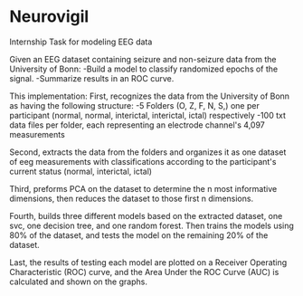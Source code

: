 # Neurovigil
Internship Task for modeling EEG data

Given an EEG dataset containing seizure and non-seizure data from the University of Bonn: 
-Build a model to classify randomized epochs of the signal.
-Summarize results in an ROC curve.

This implementation:
First, recognizes the data from the University of Bonn as having the following structure:
-5 Folders (O, Z, F, N, S,) one per participant (normal, normal, interictal, interictal, ictal) respectively
-100 txt data files per folder, each representing an electrode channel's 4,097 measurements

Second, extracts the data from the folders and organizes it as one dataset of eeg measurements with 
classifications according to the participant's current status (normal, interictal, ictal)

Third, preforms PCA on the dataset to determine the n most informative dimensions, then reduces the dataset to 
those first n dimensions.

Fourth, builds three different models based on the extracted dataset, one svc, one decision tree, and one random forest. Then trains
the models using 80% of the dataset, and tests the model on the remaining 20% of the dataset.

Last, the results of testing each model are plotted on a Receiver Operating Characteristic (ROC) curve, and the 
Area Under the ROC Curve (AUC) is calculated and shown on the graphs.
